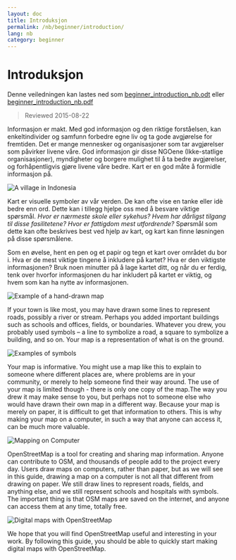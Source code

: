 ```yaml
---
layout: doc
title: Introduksjon
permalink: /nb/beginner/introduction/
lang: nb
category: beginner
---
```


Introduksjon
============

Denne veiledningen kan lastes ned som [beginner_introduction_nb.odt](/files/beginner_introduction_nb.odt) eller [beginner_introduction_nb.pdf](/files/beginner_introduction_nb.pdf)  
> Reviewed 2015-08-22  

Informasjon er makt. Med god informasjon og den riktige forståelsen, kan enkeltindivider og samfunn forbedre egne liv og ta gode avgjørelse for fremtiden. Det er mange mennesker og organisasjoner som tar avgjørelser som påvirker livene våre. God informasjon gir disse NGOene (Ikke-statlige organisasjoner), myndigheter og borgere mulighet til å ta bedre avgjørelser, og forhåpentligvis gjøre livene våre bedre. Kart er en god måte å formidle informasjon på. 

![A village in Indonesia][]

Kart er visuelle symboler av vår verden. De kan ofte vise en tanke eller idè bedre enn ord. Dette kan i tillegg hjelpe oss med å besvare viktige spørsmål. *Hvor er nærmeste skole eller sykehus? Hvem har dårligst tilgang til disse fasilitetene? Hvor er fattigdom mest utfordrende?* Spørsmål som dette kan ofte beskrives best ved hjelp av kart, og kart kan finne løsningen på disse spørsmålene. 

Som en øvelse, hent en pen og et papir og tegn et kart over området du bor i. Hva er de mest viktige tingene å inkludere på kartet? Hva er den viktigste informasjonen? Bruk noen minutter på å lage kartet ditt, og når du er ferdig, tenk over hvorfor informasjonen du har inkludert på kartet er viktig, og hvem som kan ha nytte av informasjonen.

![Example of a hand-drawn map][]

If your town is like most, you may have drawn some lines to represent roads, possibly a river or stream. Perhaps you added important buildings such as schools and offices, fields, or boundaries. Whatever you drew, you probably used symbols – a line to symbolize a road, a square to symbolize a building, and so on. Your map is a representation of what is on the ground.

![Examples of symbols][]

Your map is informative. You might use a map like this to explain to someone where different places are, where problems are in your community, or merely to help someone find their way around. The use of your map is limited though - there is only one copy of the map.The way you drew it may make sense to you, but perhaps not to someone else who would have drawn their own map in a different way. Because your map is merely on paper, it is difficult to get that information to others.  This is why making your map on a computer, in such a way that anyone can access it, can be much more valuable. 

![Mapping on Computer][]

OpenStreetMap is a tool for creating and sharing map information.  Anyone can contribute to OSM, and thousands of people add to the project every day. Users draw maps on computers, rather than paper, but as we will see in this guide, drawing a map on a computer is not all that different from drawing on paper. We still draw lines to represent roads, fields, and anything else, and we still represent schools and hospitals with symbols. The important thing is that OSM maps are saved on the internet, and anyone can access them at any time, totally free.

![Digital maps with OpenStreetMap][]

We hope that you will find OpenStreetMap useful and interesting in your work. By following this guide, you should be able to quickly start making digital maps with OpenStreetMap.


[A village in Indonesia]: /images/beginner/village-in-indonesia.png
[Example of a hand-drawn map]: /images/beginner/hand-drawn-map.png
[Examples of symbols]: /images/beginner/examples-of-symbols.png
[Mapping on Computer]: /images/beginner/mapping-on-computer.png
[Digital maps with OpenStreetMap]: /images/beginner/digital-maps-with-osm.png